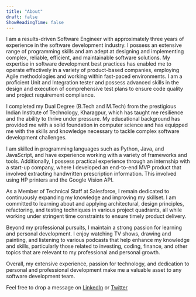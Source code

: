 ```yaml
---
title: "About"
draft: false
ShowReadingTime: false
---
```


I am a results-driven Software Engineer with approximately three years of experience in the software development industry. I possess an extensive range of programming skills and am adept at designing and implementing complex, reliable, efficient, and maintainable software solutions. My expertise in software development best practices has enabled me to operate effectively in a variety of product-based companies, employing Agile methodologies and working within fast-paced environments. I am a proficient Unit and Integration tester and possess advanced skills in the design and execution of comprehensive test plans to ensure code quality and project requirement compliance.

I completed my Dual Degree (B.Tech and M.Tech) from the prestigious Indian Institute of Technology, Kharagpur, which has taught me resilience and the ability to thrive under pressure. My educational background has provided me with a solid foundation in computer science and has equipped me with the skills and knowledge necessary to tackle complex software development challenges.

I am skilled in programming languages such as Python, Java, and JavaScript, and have experience working with a variety of frameworks and tools. Additionally, I possess practical experience through an internship with a start-up company, where I developed an end-to-end MVP product that involved extracting handwritten prescription information. This involved using HP printers and the Google Vision API.

As a Member of Technical Staff at Salesforce, I remain dedicated to continuously expanding my knowledge and improving my skillset. I am committed to learning about and applying architectural, design principles, refactoring, and testing techniques in various project quadrants, all while working under stringent time constraints to ensure timely product delivery.

Beyond my professional pursuits, I maintain a strong passion for learning and personal development. I enjoy watching TV shows, drawing and painting, and listening to various podcasts that help enhance my knowledge and skills, particularly those related to investing, coding, finance, and other topics that are relevant to my professional and personal growth.

Overall, my extensive experience, passion for technology, and dedication to personal and professional development make me a valuable asset to any software development team.

Feel free to drop a message on [LinkedIn](!https://www.linkedin.com/in/mianto/) or [Twitter](https://twitter.com/mianto7313/)
